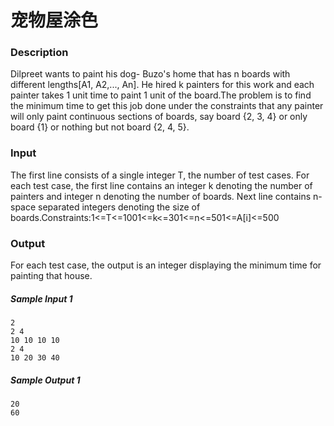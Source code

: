 # 宠物屋涂色

### Description

Dilpreet wants to paint his dog- Buzo's home that has n boards with different lengths[A1, A2,..., An]. He hired k painters for this work and each painter takes 1 unit time to paint 1 unit of the board.The problem is to find the minimum time to get this job done under the constraints that any painter will only paint continuous sections of boards, say board {2, 3, 4} or only board {1} or nothing but not board {2, 4, 5}.

### Input

The first line consists of a single integer T, the number of test cases. For each test case, the first line contains an integer k denoting the number of painters and integer n denoting the number of boards. Next line contains n- space separated integers denoting the size of boards.Constraints:1<=T<=1001<=k<=301<=n<=501<=A[i]<=500

### Output

For each test case, the output is an integer displaying the minimum time for painting that house.

##### Sample Input 1 

```
2
2 4
10 10 10 10
2 4
10 20 30 40
```

##### Sample Output 1

```
20
60
```
